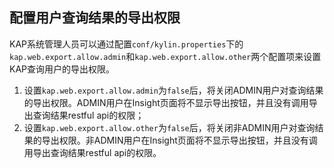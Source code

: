 ## 配置用户查询结果的导出权限

KAP系统管理人员可以通过配置`conf/kylin.properties`下的`kap.web.export.allow.admin`和`kap.web.export.allow.other`两个配置项来设置KAP查询用户的导出权限。

1. 设置`kap.web.export.allow.admin`为`false`后，将关闭ADMIN用户对查询结果的导出权限。ADMIN用户在Insight页面将不显示导出按钮，并且没有调用导出查询结果restful api的权限；
2. 设置`kap.web.export.allow.other`为`false`后，将关闭非ADMIN用户对查询结果的导出权限。非ADMIN用户在Insight页面将不显示导出按钮，并且没有调用导出查询结果restful api的权限。
